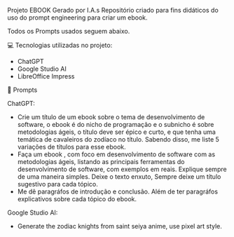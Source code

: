 Projeto EBOOK Gerado por I.A.s
Repositório criado para fins didáticos do uso do prompt engineering para criar um ebook. 

Todos os Prompts usados seguem abaixo.

💻 Tecnologias utilizadas no projeto:
* ChatGPT
* Google Studio AI
* LibreOffice Impress 

🧠 Prompts

ChatGPT:

* Crie um título de um ebook sobre o tema de desenvolvimento de software, o ebook é do nicho de programação e o subnicho é sobre metodologias ágeis, o título deve ser épico e curto, e que tenha uma temática de cavaleiros do zodíaco no título. Sabendo disso, me liste 5 variações de títulos para esse ebook.
* Faça um ebook , com foco em desenvolvimento de software com as metodologias ágeis, listando as principais ferramentas do desenvolvimento de software, com exemplos em reais. Explique sempre de uma maneira simples. Deixe o texto enxuto, Sempre deixe um título sugestivo para cada tópico.
* Me dê paragráfos de introdução e conclusão. Além de ter paragráfos explicativos sobre cada tópico do ebook.

Google Studio AI: 

* Generate the zodiac knights from saint seiya anime, use pixel art style.
